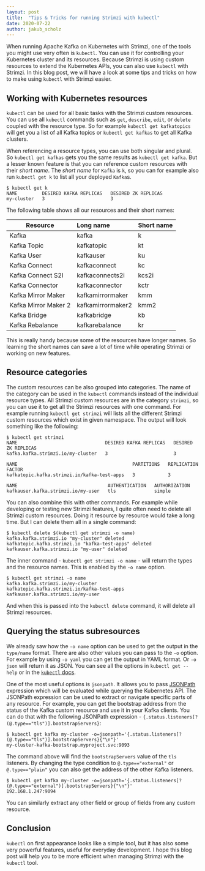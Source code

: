 ```yaml
---
layout: post
title:  "Tips & Tricks for running Strimzi with kubectl"
date: 2020-07-22
author: jakub_scholz
---
```


When running Apache Kafka on Kubernetes with Strimzi, one of the tools you might use very often is `kubectl`.
You can use it for controlling your Kubernetes cluster and its resources.
Because Strimzi is using custom resources to extend the Kubernetes APIs, you can also use `kubectl` with Strimzi.
In this blog post, we will have a look at some tips and tricks on how to make using `kubectl` with Strimzi easier.

<!--more-->

## Working with Kubernetes resources

`kubectl` can be used for all basic tasks with the Strimzi custom resources.
You can use all `kubectl` commands such as `get`, `describe`, `edit`, or `delete` coupled with the resource type.
So for example `kubectl get kafkatopics` will get you a list of all Kafka topics or `kubectl get kafkas` to get all Kafka clusters.

When referencing a resource types, you can use both singular and plural.
So `kubectl get kafkas` gets you the same results as `kubectl get kafka`.
But a lesser known feature is that you can reference custom resources with their _short name_.
The _short name_ for `Kafka` is `k`, so you can for example also run `kubectl get k` to list all your deployed `Kafka`s.

```
$ kubectl get k
NAME         DESIRED KAFKA REPLICAS   DESIRED ZK REPLICAS
my-cluster   3                        3
```

The following table shows all our resources and their short names:

| Resource              | Long name         | Short name    |
| --------------------- |:----------------- |:------------- |
| Kafka                 | kafka             | k             |
| Kafka Topic           | kafkatopic        | kt            | 
| Kafka User            | kafkauser         | ku            |
| Kafka Connect         | kafkaconnect      | kc            |
| Kafka Connect S2I     | kafkaconnects2i   | kcs2i         |
| Kafka Connector       | kafkaconnector    | kctr          |
| Kafka Mirror Maker    | kafkamirrormaker  | kmm           |
| Kafka Mirror Maker 2  | kafkamirrormaker2 | kmm2          |
| Kafka Bridge          | kafkabridge       | kb            |
| Kafka Rebalance       | kafkarebalance    | kr            |


This is really handy because some of the resources have longer names. 
So learning the short names can save a lot of time while operating Strimzi or working on new features.

## Resource categories

The custom resources can be also grouped into categories.
The name of the category can be used in the `kubectl` commands instead of the individual resource types.
All Strimzi custom resources are in the category `strimzi`,
so you can use it to get all the Strimzi resources with one command.
For example running `kubectl get strimzi` will lists all the different Strimzi custom resources which exist in given namespace.
The output will look something like the following:

```
$ kubectl get strimzi
NAME                                DESIRED KAFKA REPLICAS   DESIRED ZK REPLICAS
kafka.kafka.strimzi.io/my-cluster   3                        3

NAME                                          PARTITIONS   REPLICATION FACTOR
kafkatopic.kafka.strimzi.io/kafka-test-apps   3            3

NAME                                 AUTHENTICATION   AUTHORIZATION
kafkauser.kafka.strimzi.io/my-user   tls              simple
```

You can also combine this with other commands.
For example while developing or testing new Strimzi features, I quite often need to delete all Strimzi custom resources.
Doing it resource by resource would take a long time.
But I can delete them all in a single command:

```
$ kubectl delete $(kubectl get strimzi -o name)
kafka.kafka.strimzi.io "my-cluster" deleted
kafkatopic.kafka.strimzi.io "kafka-test-apps" deleted
kafkauser.kafka.strimzi.io "my-user" deleted
```

The inner command - `kubectl get strimzi -o name` - will return the types and the resource names.
This is enabled by the `-o name` option.

```
$ kubectl get strimzi -o name
kafka.kafka.strimzi.io/my-cluster
kafkatopic.kafka.strimzi.io/kafka-test-apps
kafkauser.kafka.strimzi.io/my-user
```

And when this is passed into the `kubectl delete` command, it will delete all Strimzi resources.

## Querying the status subresources

We already saw how the `-o name` option can be used to get the output in the `type/name` format.
There are also other values you can pass to the `-o` option.
For example by using `-o yaml` you can get the output in YAML format.
Or `-o json` will return it as JSON.
You can see all the options in `kubectl get --help` or in the [`kubectl` docs](https://kubernetes.io/docs/reference/kubectl/overview/#formatting-output).

One of the most useful options is `jsonpath`.
It allows you to pass [JSONPath](https://kubernetes.io/docs/reference/kubectl/jsonpath/) expression which will be evaluated while querying the Kubernetes API.
The JSONPath expression can be used to extract or navigate specific parts of any resource.
For example, you can get the bootstrap address from the status of the Kafka custom resource and use it in your Kafka clients.
You can do that with the following JSONPath expression - `{.status.listeners[?(@.type=="tls")].bootstrapServers}`:

```
$ kubectl get kafka my-cluster -o=jsonpath='{.status.listeners[?(@.type=="tls")].bootstrapServers}{"\n"}'
my-cluster-kafka-bootstrap.myproject.svc:9093
```

The command above will find the `bootstrapServers` value of the `tls` listeners.
By changing the type condition to `@.type=="external"` or `@.type=="plain"` you can also get the address of the other Kafka listeners.

```
$ kubectl get kafka my-cluster -o=jsonpath='{.status.listeners[?(@.type=="external")].bootstrapServers}{"\n"}'
192.168.1.247:9094
```

You can similarly extract any other field or group of fields from any custom resource.

## Conclusion

`kubectl` on first appearance looks like a simple tool, but it has also some very powerful features, useful for everyday development.
I hope this blog post will help you to be more efficient when managing Strimzi with the `kubectl` tool.

